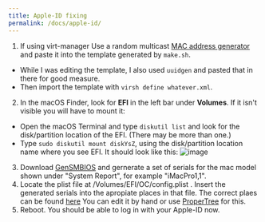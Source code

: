 ```yaml
---
title: Apple-ID fixing
permalink: /docs/apple-id/
---
```

 

1. If using virt-manager Use a random multicast [MAC address generator](https://www.hellion.org.uk/cgi-bin/randmac.pl) and paste it into the template generated by `make.sh`. 
 - While I was editing the template, I also used `uuidgen` and pasted that in there for good measure.
 - Then import the template with `virsh define whatever.xml`.
2. In the macOS Finder, look for **EFI** in the left bar under **Volumes**. If it isn't visible you will have to mount it:
 - Open the macOS Terminal and type `diskutil list` and look for the disk/partition location of the EFI. (There may be more than one.)
 - Type `sudo diskutil mount diskYsZ`, using the disk/partition location name where you see EFI. It should look like this:
 ![image](https://user-images.githubusercontent.com/95918679/152873359-9f3586e9-32f7-411a-8fd7-25c80a94aeec.png)
3. Download [GenSMBIOS](https://github.com/corpnewt/GenSMBIOS) and gernerate a set of serials for the mac model shown under "System Report", for example "iMacPro1,1".
4. Locate the plist file at /Volumes/EFI/OC/config.plist . Insert the generated serials into the apropiate places in that file. The correct plaes can be found [here](https://dortania.github.io/OpenCore-Post-Install/universal/iservices.html#using-gensmbios) You can edit it by hand or use [ProperTree](https://github.com/corpnewt/ProperTree) for this.
5. Reboot. You should be able to log in with your Apple-ID now.
